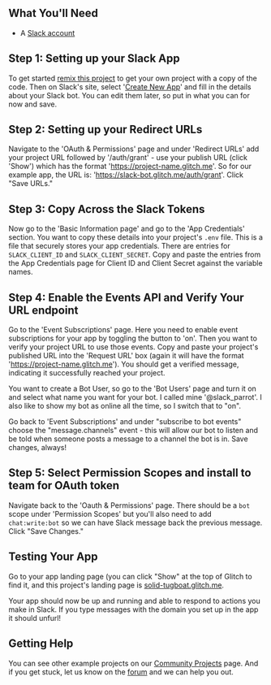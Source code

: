 ## What You'll Need
*  A [Slack account](https://slack.com/)

## Step 1: Setting up your Slack App
To get started [remix this project](https://glitch.com/#!/remix/solid-tugboat) to get your own project with a copy of the code. Then on Slack's site, select '[Create New App](https://api.slack.com/apps)' and fill in the details about your Slack bot. You can edit them later, so put in what you can for now and save. 

## Step 2: Setting up your Redirect URLs
Navigate to the 'OAuth & Permissions' page and under 'Redirect URLs' add your  project URL followed by '/auth/grant' - use your publish URL (click 'Show') which has the format 'https://project-name.glitch.me'. So for our example app, the URL is: 'https://slack-bot.glitch.me/auth/grant'. Click "Save URLs."

## Step 3: Copy Across the Slack Tokens
Now go to the 'Basic Information page' and go to the 'App Credentials' section. You want to copy these details into your project's `.env` file. This is a file that securely stores your app credentials. There are entries for `SLACK_CLIENT_ID` and `SLACK_CLIENT_SECRET`. Copy and paste the entries from the App Credentials page for Client ID and Client Secret against the variable names. 

## Step 4: Enable the Events API and Verify Your URL endpoint
Go to the 'Event Subscriptions' page. Here you need to enable event subscriptions for your app by toggling the button to 'on'. Then you want to verify your project URL to use those events. Copy and paste your project's published URL into the 'Request URL' box (again it will have the format 'https://project-name.glitch.me'). You should get a verified message, indicating it successfully reached your project.

You want to create a Bot User, so go to the 'Bot Users' page and turn it on and select what name you want for your bot. I called mine '@slack_parrot'. I also like to show my bot as online all the time, so I switch that to "on".

Go back to 'Event Subscriptions' and under "subscribe to bot events" choose the "message.channels" event - this will allow our bot to listen and be told when someone posts a message to a channel the bot is in. Save changes, always!

## Step 5: Select Permission Scopes and install to team for OAuth token
Navigate back to the 'Oauth & Permissions' page. There should be a `bot` scope under 'Permission Scopes' but you'll also need to add `chat:write:bot` so we can have Slack message back the previous message. Click "Save Changes."

## Testing Your App
Go to your app landing page (you can click "Show" at the top of Glitch to find it, and this project's landing page is [solid-tugboat.glitch.me](https://slack-parrot.glitch.me). 

Your app should now be up and running and able to respond to actions you make in Slack. If you type messages with the domain you set up in the app it should unfurl!


## Getting Help
You can see other example projects on our [Community Projects](https://glitch.com/community/) page. And if you get stuck, let us know on the [forum](http://support.glitch.com/) and we can help you out.